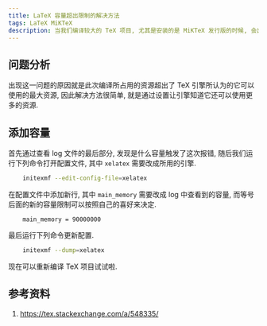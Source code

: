 ```yaml
---
title: LaTeX 容量超出限制的解决方法
tags: LaTeX MiKTeX
description: 当我们编译较大的 TeX 项目, 尤其是安装的是 MiKTeX 发行版的时候, 会出现 "TeX capacity exceeded" 的报错, 这篇文章我们就来解决这一问题.
---
```


## 问题分析

出现这一问题的原因就是此次编译所占用的资源超出了 TeX 引擎所认为的它可以使用的最大资源, 因此解决方法很简单, 就是通过设置让引擎知道它还可以使用更多的资源.

## 添加容量

首先通过查看 log 文件的最后部分, 发现是什么容量触发了这次报错, 随后我们运行下列命令打开配置文件, 其中 `xelatex` 需要改成所用的引擎.

```bash
    initexmf --edit-config-file=xelatex
```

在配置文件中添加新行, 其中 `main_memory` 需要改成 log 中查看到的容量, 而等号后面的新的容量限制可以按照自己的喜好来决定.

```plaintext
    main_memory = 90000000
```

最后运行下列命令更新配置.

```bash
    initexmf --dump=xelatex
```

现在可以重新编译 TeX 项目试试啦.

## 参考资料

1. <https://tex.stackexchange.com/a/548335/>
